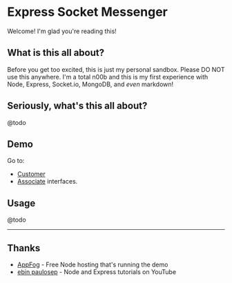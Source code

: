 Express Socket Messenger
========================

Welcome! I'm glad you're reading this!

## What is this all about?

Before you get too excited, this is just my personal sandbox. Please DO NOT use this anywhere. I'm a total n00b and this is my first experience with Node, Express, Socket.io, MongoDB, and *even* markdown!

## Seriously, what's this all about?

@todo

## Demo

Go to:

* [Customer](http://express-socket-messenger.aws.af.cm/)
* [Associate](http://express-socket-messenger.aws.af.cm/associate) interfaces.

## Usage

@todo

----
## Thanks
* [AppFog](https://www.appfog.com/) - Free Node hosting that's running the demo
* [ebin paulosep](http://www.youtube.com/watch?v=5NkxJC3Bz4E&list=PLw2e3dFxewkIjQ0Kr1LQ-nRlHrqTuPeA8) - Node and Express tutorials on YouTube
